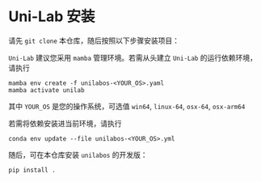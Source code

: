 # **Uni-Lab 安装**

请先 `git clone` 本仓库，随后按照以下步骤安装项目：

`Uni-Lab` 建议您采用 `mamba` 管理环境。若需从头建立 `Uni-Lab` 的运行依赖环境，请执行

```shell
mamba env create -f unilabos-<YOUR_OS>.yaml
mamba activate unilab
```

其中 `YOUR_OS` 是您的操作系统，可选值 `win64`, `linux-64`, `osx-64`, `osx-arm64`

若需将依赖安装进当前环境，请执行

```shell
conda env update --file unilabos-<YOUR_OS>.yml
```

随后，可在本仓库安装 `unilabos` 的开发版：

```shell
pip install .
```
